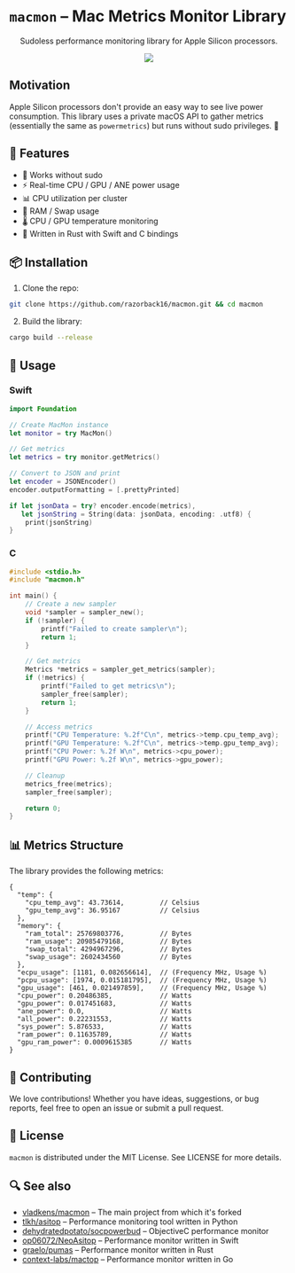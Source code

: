 # `macmon` – Mac Metrics Monitor Library

<div align="center">

Sudoless performance monitoring library for Apple Silicon processors.

[<img src="https://badgen.net/github/license/vladkens/macmon" />](https://github.com/vladkens/macmon/blob/main/LICENSE)

</div>

## Motivation

Apple Silicon processors don't provide an easy way to see live power consumption. This library uses a private macOS API to gather metrics (essentially the same as `powermetrics`) but runs without sudo privileges. 🎉

## 🌟 Features

- 🚫 Works without sudo
- ⚡ Real-time CPU / GPU / ANE power usage
- 📊 CPU utilization per cluster
- 💾 RAM / Swap usage
- 🌡️ CPU / GPU temperature monitoring
- 🦀 Written in Rust with Swift and C bindings

## 📦 Installation

1. Clone the repo:
```sh
git clone https://github.com/razorback16/macmon.git && cd macmon
```

2. Build the library:
```sh
cargo build --release
```

## 🚀 Usage

### Swift

```swift
import Foundation

// Create MacMon instance
let monitor = try MacMon()

// Get metrics
let metrics = try monitor.getMetrics()

// Convert to JSON and print
let encoder = JSONEncoder()
encoder.outputFormatting = [.prettyPrinted]

if let jsonData = try? encoder.encode(metrics),
   let jsonString = String(data: jsonData, encoding: .utf8) {
    print(jsonString)
}
```

### C

```c
#include <stdio.h>
#include "macmon.h"

int main() {
    // Create a new sampler
    void *sampler = sampler_new();
    if (!sampler) {
        printf("Failed to create sampler\n");
        return 1;
    }

    // Get metrics
    Metrics *metrics = sampler_get_metrics(sampler);
    if (!metrics) {
        printf("Failed to get metrics\n");
        sampler_free(sampler);
        return 1;
    }

    // Access metrics
    printf("CPU Temperature: %.2f°C\n", metrics->temp.cpu_temp_avg);
    printf("GPU Temperature: %.2f°C\n", metrics->temp.gpu_temp_avg);
    printf("CPU Power: %.2f W\n", metrics->cpu_power);
    printf("GPU Power: %.2f W\n", metrics->gpu_power);

    // Cleanup
    metrics_free(metrics);
    sampler_free(sampler);

    return 0;
}
```

## 📊 Metrics Structure

The library provides the following metrics:

```jsonc
{
  "temp": {
    "cpu_temp_avg": 43.73614,         // Celsius
    "gpu_temp_avg": 36.95167          // Celsius
  },
  "memory": {
    "ram_total": 25769803776,         // Bytes
    "ram_usage": 20985479168,         // Bytes
    "swap_total": 4294967296,         // Bytes
    "swap_usage": 2602434560          // Bytes
  },
  "ecpu_usage": [1181, 0.082656614],  // (Frequency MHz, Usage %)
  "pcpu_usage": [1974, 0.015181795],  // (Frequency MHz, Usage %)
  "gpu_usage": [461, 0.021497859],    // (Frequency MHz, Usage %)
  "cpu_power": 0.20486385,            // Watts
  "gpu_power": 0.017451683,           // Watts
  "ane_power": 0.0,                   // Watts
  "all_power": 0.22231553,            // Watts
  "sys_power": 5.876533,              // Watts
  "ram_power": 0.11635789,            // Watts
  "gpu_ram_power": 0.0009615385       // Watts
}
```

## 🤝 Contributing
We love contributions! Whether you have ideas, suggestions, or bug reports, feel free to open an issue or submit a pull request.

## 📝 License
`macmon` is distributed under the MIT License. See LICENSE for more details.

## 🔍 See also
- [vladkens/macmon](https://github.com/vladkens/macmon) – The main project from which it's forked
- [tlkh/asitop](https://github.com/tlkh/asitop) – Performance monitoring tool written in Python
- [dehydratedpotato/socpowerbud](https://github.com/dehydratedpotato/socpowerbud) – ObjectiveC performance monitor
- [op06072/NeoAsitop](https://github.com/op06072/NeoAsitop) – Performance monitor written in Swift
- [graelo/pumas](https://github.com/graelo/pumas) – Performance monitor written in Rust
- [context-labs/mactop](https://github.com/context-labs/mactop) – Performance monitor written in Go
